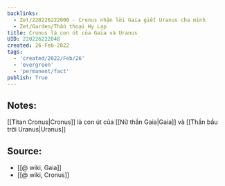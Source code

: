 ```yaml
---
backlinks:
  - Zet/220226222000 - Cronus nhận lời Gaia giết Uranus cha mình
  - Zet/Garden/Thần thoại Hy Lạp
title: Cronus là con út của Gaia và Uranus
UID: 220226222048
created: 26-Feb-2022
tags:
  - 'created/2022/Feb/26'
  - 'evergreen'
  - 'permanent/fact'
publish: True
---
```

## Notes:
[[Titan Cronus|Cronus]] là con út của [[Nữ thần Gaia|Gaia]] và [[Thần bầu trời Uranus|Uranus]]

## Source:
- [[@ wiki, Gaia]]
- [[@ wiki, Cronus]]




